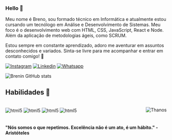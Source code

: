 ### Hello 👋

Meu nome é Breno, sou formado técnico em Informática e atualmente estou cursando um tecnólogo em Análise e Desenvolvimento de Sistemas. Meu foco é o desenvolvimento web com HTML, CSS, JavaScript, React e Node. Além da aplicação de metodologias ágeis, como SCRUM.

Estou sempre em constante aprendizado, adoro me aventurar em assuntos desconhecidos e variados. Sinta-se livre para me acompanhar e entrar em contato comigo! 🚀

[![Instagram](https://img.shields.io/badge/Instagram-E4405F?style=for-the-badge&logo=instagram&logoColor=white)](https://www.instagram.com/breninsurf/?theme=dark)
[![Linkedin](https://img.shields.io/badge/LinkedIn-0077B5?style=for-the-badge&logo=linkedin&logoColor=white)](https://www.linkedin.com/in/brenindev/)
[![Whatsapp](https://img.shields.io/badge/WhatsApp-25D366?style=for-the-badge&logo=whatsapp&logoColor=white)](https://web.whatsapp.com/send?phone=5511953945654)

![Brenin GitHub stats](https://github-readme-stats.vercel.app/api?username=Brenindev&show_icons=true&theme=radical)


## Habilidades 🔨

<div style="display: inline_block"><br/>
  <img align="center" alt="html5" src="https://img.shields.io/badge/HTML5-E34F26?style=for-the-badge&logo=html5&logoColor=white"/>
  <img align="center" alt="html5" src="https://img.shields.io/badge/CSS3-1572B6?style=for-the-badge&logo=css3&logoColor=white"/>
  <img align="center" alt="html5" src="https://img.shields.io/badge/JavaScript-F7DF1E?style=for-the-badge&logo=javascript&logoColor=black"/>
  <img align="center" alt="html5" src="https://img.shields.io/badge/Bootstrap-563D7C?style=for-the-badge&logo=bootstrap&logoColor=white"/>
   <img align="right" alt="Thanos" src="https://media.discordapp.net/attachments/537401421121978372/990292056163364904/FlamboyantPessimisticHerald_Adob.gif"/>
  </div><br>
  
   #### "Nós somos o que repetimos. Excelência não é um ato, é um hábito." - Aristóteles
   

